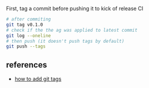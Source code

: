 First, tag a commit before pushing it to kick of release CI

```bash
# after commiting
git tag v0.1.0
# check if the the ag was applied to latest commit
git log --oneline
# then push (it doesn't push tags by default)
git push --tags
```

## references

- [how to add git tags](https://devconnected.com/how-to-create-git-tags/)
